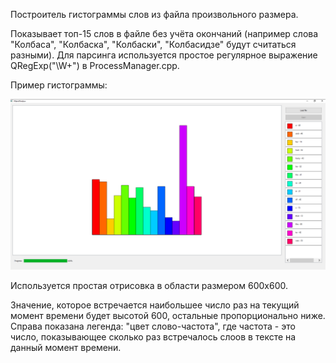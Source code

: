 Построитель гистограммы слов из файла произвольного размера.

Показывает топ-15 слов в файле без учёта окончаний (например слова "Колбаса", "Колбаска", "Колбаски", "Колбасидзе" будут считаться разными).
Для парсинга используется простое регулярное выражение QRegExp("\\W+") в ProcessManager.cpp.


Пример гистограммы:

![Пример](image.png "Пример")

Используется простая отрисовка в области размером 600x600.

Значение, которое встречается наибольшее число раз на текущий момент времени будет высотой 600, остальные пропорционально ниже.
Справа показана легенда: "цвет слово-частота", где частота - это число, показывающее сколько раз встречалось слоов в тексте на данный момент времени.